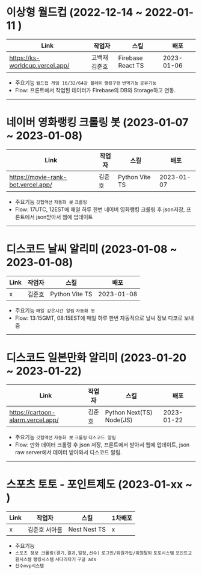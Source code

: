 # 이상형 월드컵 (2022-12-14 ~ 2022-01-11 )
 Link | 작업자 | 스킬 | 배포 |
 ----------- | --- | --- | --- | 
 https://ks-worldcup.vercel.app/ | 고백재 김준호 | Firebase React TS | 2023-01-06 |

- 주요기능 ```월드컵 게임 16/32/64강 플레이``` ```랭킹구현``` ```번역기능``` ```공유기능```
- Flow: 프론트에서 작업된 데이터가 Firebase의 DB와 Storage하고 연동.

--------------------------

# 네이버 영화랭킹 크롤링 봇 (2023-01-07 ~ 2023-01-08)
 Link | 작업자 | 스킬 | 배포 |
 ----------- | --- | --- | --- | 
https://movie-rank-bot.vercel.app/ | 김준호 | Python Vite TS | 2023-01-07 |

- 주요기능 ```깃헙액션``` ```자동화 봇``` ```크롤링``` 
- Flow: 17UTC, 12EST에 매일 하루 한번 네이버 영화랭킹 크롤링 후 json저장, 프론트에서 json받아서 웹에 업데이트


--------------------------

# 디스코드 날씨 알리미 (2023-01-08 ~ 2023-01-08)
 Link | 작업자 | 스킬 | 배포 |
 ----------- | --- | --- | --- | 
x | 김준호 | Python Vite TS | 2023-01-08 |

- 주요기능 ```매일 같은시간 알림``` ```자동화 봇```
- Flow: 13:15GMT, 08:15EST에 매일 하루 한번 자동적으로 날씨 정보 디코로 보내줌

--------------------------

# 디스코드 일본만화 알리미 (2023-01-20 ~ 2023-01-22)
 Link | 작업자 | 스킬 | 배포 |
 ----------- | --- | --- | --- | 
https://cartoon-alarm.vercel.app/ | 김준호 | Python Next(TS) Node(JS) | 2023-01-22 |

- 주요기능 ```깃헙액션``` ```자동화 봇``` ```크롤링``` ```디스코드 알림``` 
- Flow: 만화 데이터 크롤링 후 json 저장, 프론트에서 받아서 웹에 업데이트, json raw server에서 데이터 받아와서 디스코드 알림.

--------------------------

# 스포츠 토토 - 포인트제도 (2023-01-xx ~ )
 Link | 작업자 | 스킬 | 1차배포 |
 ----------- | --- | --- | --- | 
x | 김준호 서아름 | Nest Nest TS | x |

- 주요기능 
- ```스포츠 정보 크롤링(경기,결과,일정,선수)``` ```로그인/회원가입/회원탈퇴```  ```토토시스템``` ```포인트교환시스템``` ```랭킹시스템``` ```사다리타기``` ```구글 ads```
- ```선수mvp시스템```
